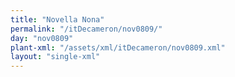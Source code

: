 ```yaml
---
title: "Novella Nona"
permalink: "/itDecameron/nov0809/"
day: "nov0809"
plant-xml: "/assets/xml/itDecameron/nov0809.xml"
layout: "single-xml"
---
```

